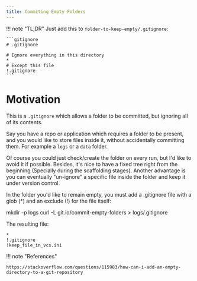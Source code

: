 ```yaml
---
title: Commiting Empty Folders
---
```


!!! note "TL;DR"
    Just add this to `folder-to-keep-empty/.gitignore`:

    ```gitignore
    # .gitignore

    # Ignore everything in this directory
    *
    # Except this file
    !.gitignore
    ```


# Motivation

This is a `.gitignore` which allows a folder to be committed, but ignoring all of its contents.

Say you have a repo or application which requires a folder to be present, and you would like to store files inside it, without accidentally committing them. For example a `logs` or a `data` folder.

Of course you could just check/create the folder on every run, but I'd like to avoid it if possible. Besides, it's nice to have a fixed tree right from the beginning (Specially during the scaffolding stages). Another advantage is you can eventually "un-ignore" a specific file inside the folder and keep it under version control.

In the folder you'd like to remain empty, you must add a .gitignore file with a glob (*) and an exclude (!) for the file itself:


<div id="termynal" data-termynal >
        <span data-ty="input">mkdir -p logs</span>
        <span data-ty="input">curl -L git.io/commit-empty-folders > logs/.gitignore</span>
</div>

The resulting file:

```gitignore
*
!.gitignore
!keep_file_in_vcs.ini
```

!!! note "References"

    https://stackoverflow.com/questions/115983/how-can-i-add-an-empty-directory-to-a-git-repository
